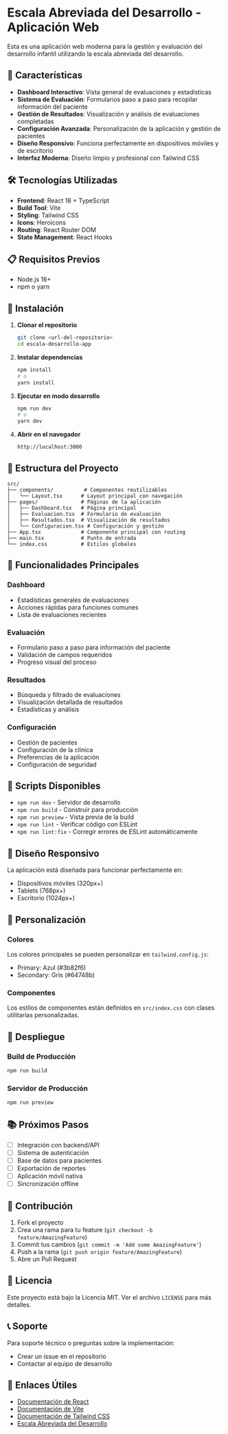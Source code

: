 # Escala Abreviada del Desarrollo - Aplicación Web

Esta es una aplicación web moderna para la gestión y evaluación del desarrollo infantil utilizando la escala abreviada del desarrollo.

## 🚀 Características

- **Dashboard Interactivo**: Vista general de evaluaciones y estadísticas
- **Sistema de Evaluación**: Formularios paso a paso para recopilar información del paciente
- **Gestión de Resultados**: Visualización y análisis de evaluaciones completadas
- **Configuración Avanzada**: Personalización de la aplicación y gestión de pacientes
- **Diseño Responsivo**: Funciona perfectamente en dispositivos móviles y de escritorio
- **Interfaz Moderna**: Diseño limpio y profesional con Tailwind CSS

## 🛠️ Tecnologías Utilizadas

- **Frontend**: React 18 + TypeScript
- **Build Tool**: Vite
- **Styling**: Tailwind CSS
- **Icons**: Heroicons
- **Routing**: React Router DOM
- **State Management**: React Hooks

## 📋 Requisitos Previos

- Node.js 16+ 
- npm o yarn

## 🚀 Instalación

1. **Clonar el repositorio**
   ```bash
   git clone <url-del-repositorio>
   cd escala-desarrollo-app
   ```

2. **Instalar dependencias**
   ```bash
   npm install
   # o
   yarn install
   ```

3. **Ejecutar en modo desarrollo**
   ```bash
   npm run dev
   # o
   yarn dev
   ```

4. **Abrir en el navegador**
   ```
   http://localhost:3000
   ```

## 📁 Estructura del Proyecto

```
src/
├── components/          # Componentes reutilizables
│   └── Layout.tsx      # Layout principal con navegación
├── pages/              # Páginas de la aplicación
│   ├── Dashboard.tsx   # Página principal
│   ├── Evaluacion.tsx  # Formulario de evaluación
│   ├── Resultados.tsx  # Visualización de resultados
│   └── Configuracion.tsx # Configuración y gestión
├── App.tsx             # Componente principal con routing
├── main.tsx            # Punto de entrada
└── index.css           # Estilos globales
```

## 🎯 Funcionalidades Principales

### Dashboard
- Estadísticas generales de evaluaciones
- Acciones rápidas para funciones comunes
- Lista de evaluaciones recientes

### Evaluación
- Formulario paso a paso para información del paciente
- Validación de campos requeridos
- Progreso visual del proceso

### Resultados
- Búsqueda y filtrado de evaluaciones
- Visualización detallada de resultados
- Estadísticas y análisis

### Configuración
- Gestión de pacientes
- Configuración de la clínica
- Preferencias de la aplicación
- Configuración de seguridad

## 🔧 Scripts Disponibles

- `npm run dev` - Servidor de desarrollo
- `npm run build` - Construir para producción
- `npm run preview` - Vista previa de la build
- `npm run lint` - Verificar código con ESLint
- `npm run lint:fix` - Corregir errores de ESLint automáticamente

## 📱 Diseño Responsivo

La aplicación está diseñada para funcionar perfectamente en:
- Dispositivos móviles (320px+)
- Tablets (768px+)
- Escritorio (1024px+)

## 🎨 Personalización

### Colores
Los colores principales se pueden personalizar en `tailwind.config.js`:
- Primary: Azul (#3b82f6)
- Secondary: Gris (#64748b)

### Componentes
Los estilos de componentes están definidos en `src/index.css` con clases utilitarias personalizadas.

## 🚀 Despliegue

### Build de Producción
```bash
npm run build
```

### Servidor de Producción
```bash
npm run preview
```

## 📚 Próximos Pasos

- [ ] Integración con backend/API
- [ ] Sistema de autenticación
- [ ] Base de datos para pacientes
- [ ] Exportación de reportes
- [ ] Aplicación móvil nativa
- [ ] Sincronización offline

## 🤝 Contribución

1. Fork el proyecto
2. Crea una rama para tu feature (`git checkout -b feature/AmazingFeature`)
3. Commit tus cambios (`git commit -m 'Add some AmazingFeature'`)
4. Push a la rama (`git push origin feature/AmazingFeature`)
5. Abre un Pull Request

## 📄 Licencia

Este proyecto está bajo la Licencia MIT. Ver el archivo `LICENSE` para más detalles.

## 📞 Soporte

Para soporte técnico o preguntas sobre la implementación:
- Crear un issue en el repositorio
- Contactar al equipo de desarrollo

## 🔗 Enlaces Útiles

- [Documentación de React](https://reactjs.org/docs/)
- [Documentación de Vite](https://vitejs.dev/)
- [Documentación de Tailwind CSS](https://tailwindcss.com/)
- [Escala Abreviada del Desarrollo](https://es.wikipedia.org/wiki/Escala_Abreviada_del_Desarrollo)

